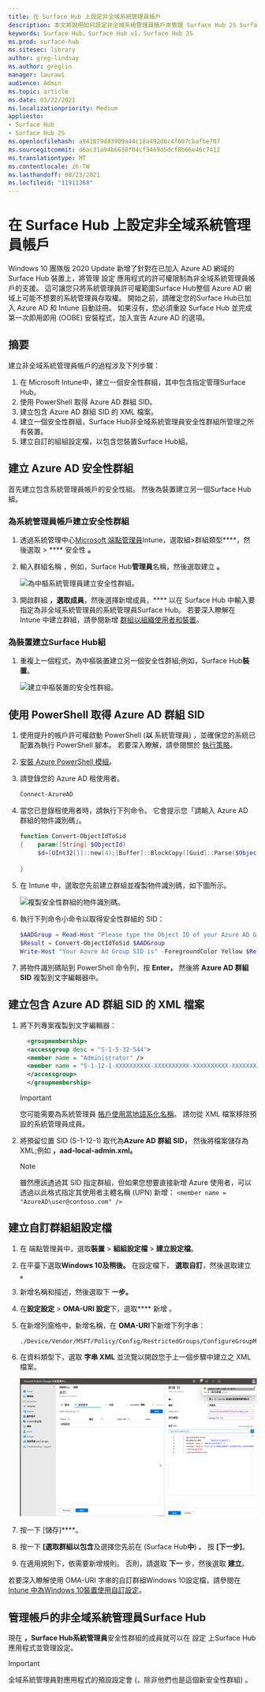 ```yaml
---
title: 在 Surface Hub 上設定非全域系統管理員帳戶
description: 本文將說明如何設定非全域系統管理員帳戶來管理 Surface Hub 2S Surface Hub帳戶。
keywords: Surface Hub，Surface Hub v1，Surface Hub 2S
ms.prod: surface-hub
ms.sitesec: library
author: greg-lindsay
ms.author: greglin
manager: laurawi
audience: Admin
ms.topic: article
ms.date: 03/22/2021
ms.localizationpriority: Medium
appliesto:
- Surface Hub
- Surface Hub 2S
ms.openlocfilehash: a941879d43909a44c18a492d6c4f607cbafbe707
ms.sourcegitcommit: d6ac31a94b6630f04cf3469d5dcf8b66e46c7412
ms.translationtype: MT
ms.contentlocale: zh-TW
ms.lasthandoff: 08/23/2021
ms.locfileid: "11911368"
---
```

# <a name="configure-non-global-admin-accounts-on-surface-hub"></a>在 Surface Hub 上設定非全域系統管理員帳戶

Windows 10 團隊版 2020 Update 新增了針對在已加入 Azure AD 網域的 Surface Hub 裝置上，將管理 設定 應用程式的許可權限制為非全域系統管理員帳戶的支援。 這可讓您只將系統管理員許可權範圍Surface Hub整個 Azure AD 網域上可能不想要的系統管理員存取權。 開始之前，請確定您的Surface Hub已加入 Azure AD 和 Intune 自動註冊。 如果沒有，您必須重設 Surface Hub 並完成第一次即用即用 (OOBE) 安裝程式，加入宣告 Azure AD 的選項。

## <a name="summary"></a>摘要 

建立非全域系統管理員帳戶的過程涉及下列步驟： 

1. 在 Microsoft Intune中，建立一個安全性群組，其中包含指定管理Surface Hub。
2. 使用 PowerShell 取得 Azure AD 群組 SID。
3. 建立包含 Azure AD 群組 SID 的 XML 檔案。
4. 建立一個安全性群組，Surface Hub非全域系統管理員安全性群組所管理之所有裝置。
5. 建立自訂的組組設定檔，以包含您裝置Surface Hub組。 


## <a name="create-azure-ad-security-groups"></a>建立 Azure AD 安全性群組

首先建立包含系統管理員帳戶的安全性組。 然後為裝置建立另一個Surface Hub組。  

### <a name="create-security-group-for-admin-accounts"></a>為系統管理員帳戶建立安全性群組

1. 透過系統管理中心[Microsoft 端點管理員](https://go.microsoft.com/fwlink/?linkid=2109431)Intune，選取組>群組類型****，然後選取  >  **** 安全性 **。** 
2. 輸入群組名稱 ，例如，Surface Hub**管理員**名稱，然後選取建立 **。** 

     ![為中樞系統管理員建立安全性群組。](images/sh-create-sec-group.png)

3. 開啟群組 **，選取成員**，然後選擇新增成員，**** 以在 Surface Hub 中輸入要指定為非全域系統管理員的系統管理員Surface Hub。 若要深入瞭解在 Intune 中建立群組，請參閱新增  [群組以組織使用者和裝置](/mem/intune/fundamentals/groups-add)。

### <a name="create-security-group-for-surface-hub-devices"></a>為裝置建立Surface Hub組

1. 重複上一個程式，為中樞裝置建立另一個安全性群組;例如，Surface Hub**裝置**。 

     ![建立中樞裝置的安全性群組。](images/sh-create-sec-group-devices.png) 

## <a name="obtain-azure-ad-group-sid-using-powershell"></a>使用 PowerShell 取得 Azure AD 群組 SID

1. 使用提升的帳戶許可權啟動 PowerShell (**以** 系統管理員) ，並確保您的系統已配置為執行 PowerShell 腳本。 若要深入瞭解，請參閱關於 [執行策略](/powershell/module/microsoft.powershell.core/about/about_execution_policies?)。 
2. [安裝 Azure PowerShell 模組](/powershell/azure/install-az-ps)。
3. 請登錄您的 Azure AD 租使用者。

    ```powershell
    Connect-AzureAD
    ```

4. 當您已登錄租使用者時，請執行下列命令。 它會提示您「請輸入 Azure AD 群組的物件識別碼」。

    ```powershell
    function Convert-ObjectIdToSid
    {    param([String] $ObjectId)   
         $d=[UInt32[]]::new(4);[Buffer]::BlockCopy([Guid]::Parse($ObjectId).ToByteArray(),0,$d,0,16);"S-1-12-1-$d".Replace(' ','-')
         
    }
    ```

5. 在 Intune 中，選取您先前建立群組並複製物件識別碼，如下圖所示。 

     ![複製安全性群組的物件識別碼。](images/sh-objectid.png)

6. 執行下列命令小命令以取得安全性群組的 SID：

    ```powershell
    $AADGroup = Read-Host "Please type the Object ID of your Azure AD Group"
    $Result = Convert-ObjectIdToSid $AADGroup
    Write-Host "Your Azure Ad Group SID is" -ForegroundColor Yellow $Result
    ```
    
7. 將物件識別碼貼到 PowerShell 命令列，按 **Enter，** 然後將 **Azure AD 群組 SID** 複製到文字編輯器中。 

## <a name="create-xml-file-containing-azure-ad-group-sid"></a>建立包含 Azure AD 群組 SID 的 XML 檔案

1. 將下列專案複製到文字編輯器： 

    ```xml
      <groupmembership>   
      <accessgroup desc = "S-1-5-32-544">        
      <member name = "Administrator" />        
      <member name = "S-1-12-1-XXXXXXXXXX-XXXXXXXXXX-XXXXXXXXXX-XXXXXXXXXX" />  
      </accessgroup>
      </groupmembership>
      ```
      > [!IMPORTANT]
      > 您可能需要為系統管理員 [帳戶使用當地語系化名稱](https://social.technet.microsoft.com/wiki/contents/articles/13813.localized-names-for-administrator-account-in-windows.aspx)。 請勿從 XML 檔案移除預設的系統管理員成員。

2. 將預留位置 SID (S-1-12-1) 取代為**Azure AD 群組 SID，** 然後將檔案儲存為 XML;例如 **，aad-local-admin.xml。** 

      > [!NOTE]
      > 雖然應該透過其 SID 指定群組，但如果您想要直接新增 Azure 使用者，可以透過以此格式指定其使用者主體名稱 (UPN) 新增： `<member name = "AzureAD\user@contoso.com" />`

## <a name="create-custom-configuration-profile"></a>建立自訂群組組設定檔

1. 在 端點管理員中，選取**裝置**  >  **組組設定檔**  >  **建立設定檔**。 
2. 在平臺下選取**Windows 10及稍後。** 在設定檔下， **選取自訂**，然後選取建立 **。**
3. 新增名稱和描述，然後選取下 **一步。**
4. 在**設定設定**  >  **OMA-URI 設定**下，選取**** 新增 。
5. 在新增列窗格中，新增名稱，在     **OMA-URI**下新增下列字串： 

    ```OMA-URI
    ./Device/Vendor/MSFT/Policy/Config/RestrictedGroups/ConfigureGroupMembership
    ```
6. 在資料類型下，選取 **字串 XML** 並流覽以開啟您于上一個步驟中建立之 XML 檔案。 

     ![上傳本地系統管理員 xml 設定檔。](images/sh-local-admin-config.png)

7. 按一下 [儲存]****。
8. 按一下 **[選取群組以包含**及[](#create-security-group-for-surface-hub-devices)選擇您先前在 (Surface Hub**中**) 。 按 **\[下一步\]**。
9. 在適用規則下，依需要新增規則。 否則，請選取 **下一** 步，然後選取 **建立**。

若要深入瞭解使用 OMA-URI 字串的自訂群組Windows 10設定檔，請參閱在[Intune 中為Windows 10裝置使用自訂設定](/mem/intune/configuration/custom-settings-windows-10)。


## <a name="non-global-admins-managing-surface-hub"></a>管理帳戶的非全域系統管理員Surface Hub

現在 **，Surface Hub系統管理員**安全性群組的成員就可以在 設定 上Surface Hub應用程式並管理設定。

> [!IMPORTANT]
> 全域系統管理員對應用程式的預設設定會 (，除非他們也是這個新安全性群組) 。

